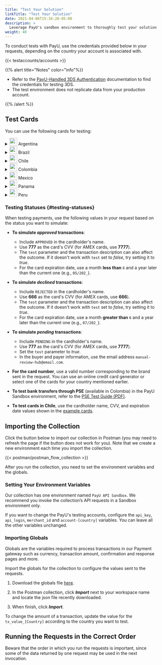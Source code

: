 ```yaml
---
title: "Test Your Solution"
linkTitle: "Test Your Solution"
date: 2021-04-06T15:34:20-05:00
description: >
  Leverage PayU's sandbox environment to thoroughly test your solution before transitioning to the live environment, where real payments and transactions take place.
weight: 40
---
```

<script>
  function openTarget() {
    var hash = location.hash.substring(1);
    if(hash) {
      var details = document.getElementById(hash);
    } 
    if(details && details.tagName.toLowerCase() === 'details') {
      details.open = true;
      details.scrollIntoView(true);
    }
  }
  window.addEventListener('DOMContentLoaded', openTarget);
</script>
To conduct tests with PayU, use the credentials provided below in your requests, depending on the country your account is associated with.  

{{< testaccounts/accounts >}}

{{% alert title="Notes" color="info"%}}

* Refer to the <a href="https://developers.payulatam.com/latam/en/docs/services/3dsauthentication/payu-handled-3ds-authentication.html#testing-the-3ds-authentication" target="_blank">PayU-Handled 3DS Authentication</a> documentation to find the credentials for testing 3DS.
* The test environment does not replicate data from your production account.

{{% /alert %}}

## Test Cards

You can use the following cards for testing:

<details id="argentina">
<summary><img src="/assets/Argentina.png" width="25px"/> Argentina</summary>

| Card                       | Number                              |
|----------------------------|-------------------------------------|
| **AMEX Credit Card**       | 376414000000009                     |
| **ARGENCARD Credit Card**  | 5011050000000001                    |
| **CABAL Credit Card**      | 5896570000000008                    |
| **CENCOSUD Credit Card**   | 6034930000000005 - 5197670000000002 |
| **DINERS Credit Card**     | 36481400000006                      |
| **MASTERCARD Credit Card** | 5399090000000009                    |
| **NARANJA Credit Card**    | 5895620000000002                    |
| **SHOPPING Credit Card**   | 6034880000000051                    |
| **VISA Credit Card**       | 4850110000000000 - 4036820000000001 |
| **VISA Debit Card**        | 4517730000000000                    |

</details>
<details id="brazil">
<summary><img src="/assets/Brasil.png" width="25px"/> Brazil</summary>

| Card                       | Number               | Expiration Date | CVV  | Cardholder |
|----------------------------|----------------------|-----------------|------|------|
| **AMEX Credit Card**       | 371341553758128      | 2035/01        | 1234 | |
| **DINERS Credit Card**     | 36490101441625       | 2035/01        | 123  | |
| **ELO Credit Card**        | 4389351648020055  <br> 4389358876174389 | 2035/01 | 123 | |
| **HIPERCARD Credit Card**  | 6062825624254001     | 2035/01        | 123  | |
| **MASTERCARD Credit Card** | 5448280000000007 <br> 2223020000000005 <br> 2223000250000004 | 2035/01 | 123  | |
| **MASTERCARD Debit Card** | 5211588675821084 | 2035/01 | 777 or 666  | APPROVED or DECLINED |
| **VISA Credit Card**       | 4235647728025682  <br> 4895370010000005  | 2035/01 | 123 | |
| **VISA Debit Card** | 4245757666349685 | 2035/01 | 777 or 666  | APPROVED or DECLINED |

</details>
<details id="chile">
<summary><img src="/assets/Chile.png" width="25px"/> Chile</summary>

<table>
<thead>
  <tr>
    <th>Card</th>
    <th>Number</th>
    <th>Cardholder</th>
    <th>CVV</th>
    <th>Expiration date</th>
  </tr>
</thead>
<tbody>
  <tr>
    <td><b>AMEX Credit Card</b></td>
    <td>377825000000005</td>
    <td colspan="3" rowspan="2" style="vertical-align:middle"><a href="#testing-status">Follow the testing values according to the expected result.</a></td>
  </tr>
  <tr>
    <td><b> DINERS Credit Card</b></td>
    <td>36525200000002</td>
  </tr>
  <tr>
    <td><b>MASTERCARD Credit Card</b></td>
    <td>5457210001000019</td>
    <td>BKN_DMC_001</td>
    <td>300</td>
    <td>12/25</td>
  </tr>
  <tr>
    <td><b>MASTERCARD Debit Card</b></td>
    <td>5204730000001003</td>
    <td>BKN_MCS_001</td>
    <td>100</td>
    <td>12/25</td>
  </tr>
  <tr>
    <td><b>MASTERCARD Prepaid Card</b></td>
    <td>5185540320000012</td>
    <td>BKN_DMC_001</td>
    <td>001</td>
    <td>12/25</td>
  </tr>
  <tr>
    <td><b>VISA Credit Card</b></td>
    <td>4761340000000035</td>
    <td>VISA_GLOBAL_3</td>
    <td>846</td>
    <td>12/27</td>
  </tr>
  <tr>
    <td><b>VISA International Card</b></td>
    <td>4005520000000129</td>
    <td>VISA_ECOMMERCE_03</td>
    <td>921</td>
    <td>12/27</td>
  </tr>
  <tr>
    <td><b>VISA Dedit Card</b></td>
    <td>4761340000000050</td>
    <td>VISA_GLOBAL_5</td>
    <td>846</td>
    <td>12/27</td>
  </tr>
</tbody>
</table>

</details>
<details id="colombia">
<summary><img src="/assets/Colombia.png" width="25px"/> Colombia</summary>

| Card                       | Number                                                                |
|----------------------------|-----------------------------------------------------------------------|
| **AMEX Credit Card**       | 377813000000001 - 377847626810864 - 376402004977124 - 376414000000009 |
| **CODENSA Credit Card**    | 5907120000000009                                                      |
| **CRM Credit Card**        | 5282096712463427                                                      |
| **DAVIVIENDA Credit Card** | 5247081012761500                                                      |
| **DINERS Credit Card**     | 36032400000007 - 36032404150519 - 36032440201896                      |
| **MASTERCARD Credit Card** | 5471300000000003 - 5120697176068275                                   |
| **NEQUI Credit Card**      | 4093551018099251                                                      |
| **VISA Credit Card**       | 4097440000000004 - 4037997623271984 - 4111111111111111                |
| **VISA Debit Card**        | 4509420000000008                                                      |

</details>
<details id="mexico">
<summary><img src="/assets/Mexico.png" width="25px"/> Mexico</summary>

| Card                       | Number                               |
|----------------------------|--------------------------------------|
| **AMEX Credit Card**       | 376675000000005                      |
| **MASTERCARD Credit Card** | 5491380000000001 - 5204740000002745  |
| **MASTERCARD Debit Card**  | 5256780000000007 - 5579220000000012  |
| **VISA Credit Card**       | 4268070000000002 - 4931580001642617 - 4147463011110059 - 4147463011110083 - 4265880000000007|
| **VISA Debit Card**        | 4415490000000004                     |

</details>
<details id="panama">
<summary><img src="/assets/Panama.png" width="25px"/> Panama</summary>

| Card                       | Number                               |
|----------------------------|--------------------------------------|
| **MASTERCARD Credit Card** | 5455040000000005                     |
| **VISA Credit Card**       | 4723030000000005                     |

</details>
<details id="peru">
<summary><img src="/assets/Peru.png" width="25px"/> Peru</summary>

| Card                       | Number                               |
|----------------------------|--------------------------------------|
| **AMEX Credit Card**       | 377753000000009                      |
| **DINERS Credit Card**     | 36239200000000                       |
| **MASTERCARD Credit Card** | 5491610000000001                     |
| **MASTERCARD Debit Card**  | 5236930000000003                     |
| **VISA Credit Card**       | 4907840000000005 - 4634010000000005  |
| **VISA Debit Card**        | 4557880000000004                     |

</details>

### Testing Statuses {#testing-statuses}

When testing payments, use the following values in your request based on the status you want to simulate:

* **To simulate _approved_ transactions**:
  - Include `APPROVED` in the cardholder's name.
  - Use **777** as the card's CVV (for AMEX cards, use **7777**).
  - The `test` parameter and the transaction description can also affect the outcome. If it doesn't work with `test` set to _false_, try setting it to _true_.
  - For the card expiration date, use a month **less than** `6` and a year later than the current one (e.g., `05/202_`).

* **To simulate _declined_ transactions**:
  - Include `REJECTED` in the cardholder's name.
  - Use **666** as the card's CVV (for AMEX cards, use **666**).
  - The `test` parameter and the transaction description can also affect the outcome. If it doesn't work with `test` set to _false_, try setting it to _true_.
  - For the card expiration date, use a month **greater than** `6` and a year later than the current one (e.g., `07/202_`).

* **To simulate _pending_ transactions**:
  - Include `PENDING` in the cardholder's name.
  - Use **777** as the card's CVV (for AMEX cards, use **7777**).
  - Set the `test` parameter to _true_.
  - In the buyer and payer information, use the email address `manual-review-hub@email.com`.

* **For the card number**, use a valid number corresponding to the brand sent in the request. You can use an online credit card generator or select one of the cards for your country mentioned earlier.

* **To test bank transfers through PSE** (available in Colombia) in the PayU Sandbox environment, refer to the [PSE Test Guide (PDF)](/assets/pse-test-guide-v5-es.pdf).

* **To test cards in Chile**, use the cardholder name, CVV, and expiration date values shown in the <a href="#chile" id="linkcl" onclick="document.getElementById('chile').open = true;">example cards</a>.


## Importing the Collection

Click the button below to import our collection in Postman (you may need to refresh the page if the button does not work for you). Note that we create a new environment each time you import the collection.

{{< postman/postman_flow_collection >}} <!-- Buscar en la carpeta layouts/shortcodes -->
<br>

After you run the collection, you need to set the environment variables and the globals.

### Setting Your Environment Variables

Our collection has one environment named `PayU API Sandbox`. We recommend you invoke the collection’s API requests in a Sandbox environment only.

If you want to change the PayU's testing accounts, configure the `api_key`, `api_login`, `merchant_id` and `account-[country]` variables. You can leave all the other variables unchanged.

### Importing Globals

Globals are the variables required to process transactions in our Payment gateway such as currency, transaction amount, confirmation and response pages and more.

Import the globals for the collection to configure the values sent to the requests. 

1. Download the globals file <a href="/assets/globals/PayU%20Latam.postman_globals.json" download>here</a>.

2. In the Postman collection, click _**Import**_ next to your workspace name and locate the json file recently downloaded.

3. When finish, click _**Import**_.

To change the amount of a transaction, update the value for the `tx_value_[Country]` according to the country you want to test.

## Running the Requests in the Correct Order

Beware that the order in which you run the requests is important, since some of the data returned by one request may be used in the next invocation. 